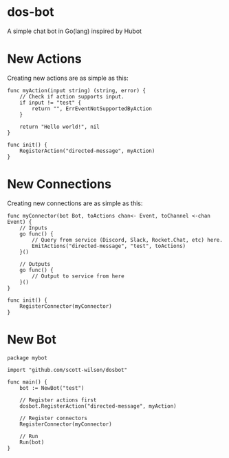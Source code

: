 # dos-bot
A simple chat bot in Go(lang) inspired by Hubot

# New Actions
Creating new actions are as simple as this:

```golang
func myAction(input string) (string, error) {
    // Check if action supports input.
    if input != "test" {
        return "", ErrEventNotSupportedByAction
    }

    return "Hello world!", nil
}

func init() {
    RegisterAction("directed-message", myAction)
}
```
# New Connections
Creating new connections are as simple as this:

```golang
func myConnector(bot Bot, toActions chan<- Event, toChannel <-chan Event) {
    // Inputs
    go func() {
        // Query from service (Discord, Slack, Rocket.Chat, etc) here.
        EmitActions("directed-message", "test", toActions)
    }()

    // Outputs
    go func() {
        // Output to service from here
    }()
}

func init() {
    RegisterConnector(myConnector)
}
```

# New Bot

```golang
package mybot

import "github.com/scott-wilson/dosbot"

func main() {
    bot := NewBot("test")

    // Register actions first
    dosbot.RegisterAction("directed-message", myAction)

    // Register connectors
    RegisterConnector(myConnector)

    // Run
    Run(bot)
}
```
